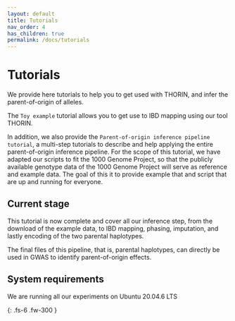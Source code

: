 ```yaml
---
layout: default
title: Tutorials
nav_order: 4
has_children: true
permalink: /docs/tutorials
---
```


# Tutorials

We provide here tutorials to help you to get used with THORIN, and infer the parent-of-origin of alleles.

The `Toy example` tutorial allows you to get use to IBD mapping using our tool THORIN.


In addition, we also provide the `Parent-of-origin inference pipeline tutorial`, a multi-step tutorials to describe and help applying the entire parent-of-origin inference pipeline. For the scope of this tutorial, we have adapted our scripts to fit the 1000 Genome Project, so that the publicly available genotype data of the 1000 Genome Project will serve as reference and example data. The goal of this it to provide example that and script that are up and running for everyone.

## Current stage

This tutorial is now complete and cover all our inference step, from the download of the example data, to IBD mapping, phasing, imputation, and lastly encoding of the two parental haplotypes.

The final files of this pipeline, that is, parental haplotypes, can directly be used in GWAS to identify parent-of-origin effects.

## System requirements

We are running all our experiments on Ubuntu 20.04.6 LTS

{: .fs-6 .fw-300 }



